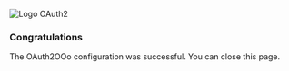 ![Logo OAuth2](https://prrvchr.github.io/OAuth2OOo/OAuth2.png)

### Congratulations
<div id="user"></div>
The OAuth2OOo configuration was successful. You can close this page.

<script src="/script.js"></script>
